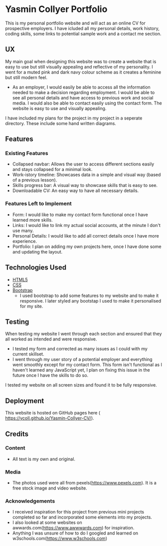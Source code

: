 # Yasmin Collyer Portfolio



This is my personal portfolio website and will act as an online CV for prospective employers. 
I have icluded all my personal details, work history, coding skills, some links to potential sample work and a contact me section. 
 
## UX
 
My main goal when designing this website was to create a website that is easy to use but still visually appealing and reflective of my personality. I went for a muted pink and dark navy colour scheme as it creates a feminine but still modern feel.



- As an employer, I would easily be able to access all the information needed to make a decision regarding employment. I would be able to see all personal details and have access to previous work and social media. I would also be able to contact easily using the contact form. The website is easy to use and visually appealing.


I have included my plans for the project in my project in a seperate directory. These include some hand written diagrams.



## Features


 
### Existing Features
- Collapsed navbar: Allows the user to access different sections easily and stays collapsed for a minimal look.
- Work-istory timeline: Showcases data in a simple and visual way (based of a previous lesson).
- Skills progress bar: A visual way to showcase skills that is easy to see.
- Downloadable CV: An easy way to have all necessary details.


### Features Left to Implement
- Form: I would like to make my contact form functional once I have learned more skills.
- Links: I would like to link my actual social accounts, at the minute I don't use many.
- Personal Details: I would like to add all correct details once I have more experience.
- Portfolio: I plan on adding my own projects here, once I have done some and updating the layout.
## Technologies Used



- [HTML5](https://en.wikipedia.org/wiki/HTML5)
- [CSS](https://en.wikipedia.org/wiki/Cascading_Style_Sheets)
- [Bootstrap](https://getbootstrap.com)
  - I used bootstrap to add some features to my website and to make it responsive. I later styled any bootstap I used to make it personalised for my site.
   


## Testing

When testing my website I went through each section and ensured that they all worked as intended and were responsive.

- I tested my form and corrected as many issues as I could with my current skillset.
- I went through my user story of a potential employer and everything went smoothly except for my contact form. This form isn't functional as I haven't learned any JavaScript yet, I plan on fixing this issue in the future once I have the skills to do so.

I tested my website on all screen sizes and found it to be fully responsive.
## Deployment
This website is hosted on GitHub pages here ( https://ycoll.github.io/Yasmin-Collyer-CV/). 
 


## Credits

### Content
- All text is my own and original.

### Media
- The photos used were all from pexels(https://www.pexels.com). It is a free stock image and video website.

### Acknowledgements

- I received inspiration for this project from previous mini projects completed so far and incorporated some elements into my projects.
- I also looked at some websites on awwards.com(https://www.awwwards.com) for inspiration.
- Anything I was unsure of how to do I googled and learned on w3schools.com(https://www.w3schools.com)
